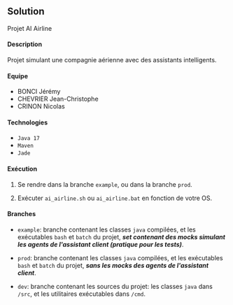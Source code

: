 ## Solution
Projet AI Airline

#### Description 
Projet simulant une compagnie aérienne avec
des assistants intelligents.

#### Equipe

- BONCI Jérémy
- CHEVRIER Jean-Christophe
- CRINON Nicolas

#### Technologies

- `Java 17` 
- `Maven` 
- `Jade`

#### Exécution

1. Se rendre dans la branche `example`, ou dans la branche `prod`.

2. Exécuter `ai_airline.sh` ou `ai_airline.bat` en fonction de votre
OS.

#### Branches

- `example`: branche contenant les classes `java` compilées, et les exécutables
  `bash` et `batch` du projet, <i><b>set contenant des mocks simulant les agents de l'assistant client 
  (pratique pour les tests)</b></i>.

- `prod`: branche contenant les classes `java` compilées, et les exécutables
  `bash` et `batch` du projet, <i><b>sans les mocks des agents de l'assistant client</b></i>.

- `dev`: branche contenant les sources du projet: les classes `java` dans
  `/src`, et les utilitaires exécutables dans `/cmd`.